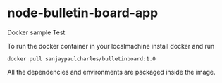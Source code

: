 # node-bulletin-board-app

Docker sample Test

To run the docker container in your localmachine install docker and run 
```
docker pull sanjaypaulcharles/bulletinboard:1.0
```
All the dependencies and environments are packaged inside the image.
